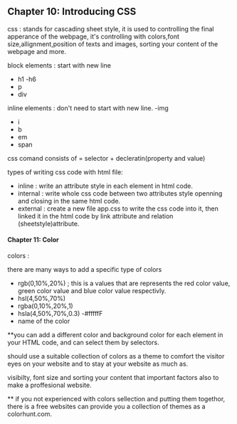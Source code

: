 ## Chapter 10: Introducing CSS

 
css : stands for cascading sheet style, it is used to controlling the final apperance of the webpage, it's controlling with colors,font size,allignment,position of texts and images, sorting your content of the webpage and  more.

block elements : start with new line
- h1 -h6
- p
- div

inline elements : don't need to start with new line.
-img
- i
- b
- em
- span

css comand consists of = selector + decleratin(property and value)

types of writing css code with html file:

- inline : write an attribute style in each element in html code.
- internal : write whole css code between two attributes style openning and closing in the same html code.
- external : create a new file app.css to write the css code into it, then linked it in the html code by link attribute and relation (sheetstyle)attribute.
#### Chapter 11: Color

colors :

there are many ways to add a specific type of colors

- rgb(0,10%,20%) ; this is a values that are represents the red color value, green color value and blue color value respectivly.
- hsl(4,50%,70%)
- rgba(0,10%,20%,1)
- hsla(4,50%,70%,0.3)
-#fffffF
- name of the color

**you can add a different color and background color for each element in your HTML code, and can select them by selectors.

should use a suitable collection of colors as a theme to comfort the visitor eyes on your website and to stay at your website as much as.

visibilty, font size and sorting your content that important factors also to make a proffesional website.

** if you not experienced with colors sellection and putting them togethor, there is a free websites can provide you a collection of themes as a colorhunt.com.



